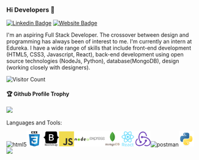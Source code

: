 <!-- ### Hi there 👋 -->
<!--
**AdithyaGopakumar/AdithyaGopakumar** is a ✨ _special_ ✨ repository because its `README.md` (this file) appears on your GitHub profile.
Here are some ideas to get you started:
- 🔭 I’m currently working on ...
- 🌱 I’m currently learning ...
- 👯 I’m looking to collaborate on ...
- 🤔 I’m looking for help with ...
- 💬 Ask me about ...
- 📫 How to reach me: ...
- 😄 Pronouns: ...
- ⚡ Fun fact: ...
-->

### Hi Developers 👋

<!-- [![YouTube Badge](https://img.shields.io/badge/YouTube-DeveloperFunnel-red)](https://www.youtube.com/developerfunnel) -->
[![Linkedin Badge](https://img.shields.io/badge/-Adithya-blue?style=flat-square&logo=Linkedin&logoColor=white&)](https://www.linkedin.com/in/adithya-gopakumar-058109244/)
[![Website Badge](https://img.shields.io/badge/StackOverflow-Adithya-yellow)](https://stackoverflow.com/users/19641192/adithya-gopakumar)
<!-- [![Website Badge](https://img.shields.io/badge/WebSite-Adithya-green)](#) -->

I'm an aspiring Full Stack Developer. The crossover between design and programming has always been of interest to me. I'm currently an intern at Edureka. I have a wide range of skills that include front-end development (HTML5, CSS3, Javascript, React), back-end development using open source technologies (NodeJs, Python), database(MongoDB), design (working closely with designers).  

![Visitor Count](https://profile-counter.glitch.me/AdithyaGopakumar/count.svg)

<div>
  <h4>🏆 Github Profile Trophy</h4>
  <a href="https://github.com/ryo-ma/github-profile-trophy">
    <img src="https://github-profile-trophy.vercel.app/?username=AdithyaGopakumar&theme=dark_lover"/>
  </a>
</div>



Languages and Tools: 

<img src="https://i.ibb.co/hgPFtPx/html.png" alt="html5" width="40" height="40" /><img src="https://raw.githubusercontent.com/devicons/devicon/master/icons/css3/css3-original-wordmark.svg" alt="css3" width="40" height="40" /> <img src="https://raw.githubusercontent.com/devicons/devicon/master/icons/bootstrap/bootstrap-plain-wordmark.svg" alt="bootstrap" width="40" height="40" /><img src="https://raw.githubusercontent.com/devicons/devicon/master/icons/javascript/javascript-original.svg" alt="javascript" width="40" height="40" /><img src="https://raw.githubusercontent.com/devicons/devicon/master/icons/nodejs/nodejs-original-wordmark.svg" alt="nodejs" width="40" height="40" /><img src="https://raw.githubusercontent.com/devicons/devicon/master/icons/express/express-original-wordmark.svg" alt="express" width="40" height="40" /><img src="https://raw.githubusercontent.com/devicons/devicon/master/icons/mongodb/mongodb-original-wordmark.svg" alt="mongodb" width="40" height="40" /><img src="https://raw.githubusercontent.com/devicons/devicon/master/icons/react/react-original-wordmark.svg" alt="react" width="40" height="40" /><img src="https://raw.githubusercontent.com/devicons/devicon/master/icons/redux/redux-original.svg" alt="redux" width="40" height="40" /><img src="https://www.vectorlogo.zone/logos/getpostman/getpostman-icon.svg" alt="postman" width="40" height="40" /><img src="https://raw.githubusercontent.com/devicons/devicon/master/icons/python/python-original.svg" alt="python" width="40" height="40" />
![](https://activity-graph.herokuapp.com/graph?username=AdithyaGopakumar&theme=react-dark&area=true)


